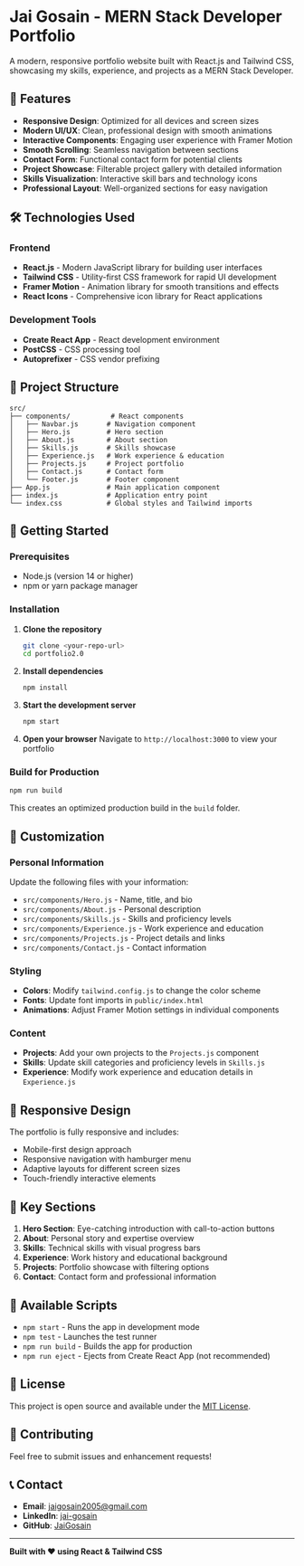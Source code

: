 # Jai Gosain - MERN Stack Developer Portfolio

A modern, responsive portfolio website built with React.js and Tailwind CSS, showcasing my skills, experience, and projects as a MERN Stack Developer.

## 🚀 Features

- **Responsive Design**: Optimized for all devices and screen sizes
- **Modern UI/UX**: Clean, professional design with smooth animations
- **Interactive Components**: Engaging user experience with Framer Motion
- **Smooth Scrolling**: Seamless navigation between sections
- **Contact Form**: Functional contact form for potential clients
- **Project Showcase**: Filterable project gallery with detailed information
- **Skills Visualization**: Interactive skill bars and technology icons
- **Professional Layout**: Well-organized sections for easy navigation

## 🛠️ Technologies Used

### Frontend
- **React.js** - Modern JavaScript library for building user interfaces
- **Tailwind CSS** - Utility-first CSS framework for rapid UI development
- **Framer Motion** - Animation library for smooth transitions and effects
- **React Icons** - Comprehensive icon library for React applications

### Development Tools
- **Create React App** - React development environment
- **PostCSS** - CSS processing tool
- **Autoprefixer** - CSS vendor prefixing

## 📁 Project Structure

```
src/
├── components/          # React components
│   ├── Navbar.js       # Navigation component
│   ├── Hero.js         # Hero section
│   ├── About.js        # About section
│   ├── Skills.js       # Skills showcase
│   ├── Experience.js   # Work experience & education
│   ├── Projects.js     # Project portfolio
│   ├── Contact.js      # Contact form
│   └── Footer.js       # Footer component
├── App.js              # Main application component
├── index.js            # Application entry point
└── index.css           # Global styles and Tailwind imports
```

## 🚀 Getting Started

### Prerequisites
- Node.js (version 14 or higher)
- npm or yarn package manager

### Installation

1. **Clone the repository**
   ```bash
   git clone <your-repo-url>
   cd portfolio2.0
   ```

2. **Install dependencies**
   ```bash
   npm install
   ```

3. **Start the development server**
   ```bash
   npm start
   ```

4. **Open your browser**
   Navigate to `http://localhost:3000` to view your portfolio

### Build for Production

```bash
npm run build
```

This creates an optimized production build in the `build` folder.

## 🎨 Customization

### Personal Information
Update the following files with your information:
- `src/components/Hero.js` - Name, title, and bio
- `src/components/About.js` - Personal description
- `src/components/Skills.js` - Skills and proficiency levels
- `src/components/Experience.js` - Work experience and education
- `src/components/Projects.js` - Project details and links
- `src/components/Contact.js` - Contact information

### Styling
- **Colors**: Modify `tailwind.config.js` to change the color scheme
- **Fonts**: Update font imports in `public/index.html`
- **Animations**: Adjust Framer Motion settings in individual components

### Content
- **Projects**: Add your own projects to the `Projects.js` component
- **Skills**: Update skill categories and proficiency levels in `Skills.js`
- **Experience**: Modify work experience and education details in `Experience.js`

## 📱 Responsive Design

The portfolio is fully responsive and includes:
- Mobile-first design approach
- Responsive navigation with hamburger menu
- Adaptive layouts for different screen sizes
- Touch-friendly interactive elements

## 🌟 Key Sections

1. **Hero Section**: Eye-catching introduction with call-to-action buttons
2. **About**: Personal story and expertise overview
3. **Skills**: Technical skills with visual progress bars
4. **Experience**: Work history and educational background
5. **Projects**: Portfolio showcase with filtering options
6. **Contact**: Contact form and professional information

## 🔧 Available Scripts

- `npm start` - Runs the app in development mode
- `npm test` - Launches the test runner
- `npm run build` - Builds the app for production
- `npm run eject` - Ejects from Create React App (not recommended)

## 📄 License

This project is open source and available under the [MIT License](LICENSE).

## 🤝 Contributing

Feel free to submit issues and enhancement requests!

## 📞 Contact

- **Email**: jaigosain2005@gmail.com
- **LinkedIn**: [jai-gosain](https://www.linkedin.com/in/jai-gosain/)
- **GitHub**: [JaiGosain](https://github.com/JaiGosain)

---

**Built with ❤️ using React & Tailwind CSS** 